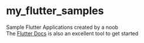 # my_flutter_samples

Sample Flutter Applications created by a noob<br>
The [Flutter Docs](https://flutter.dev/docs) is also an excellent tool to get started
